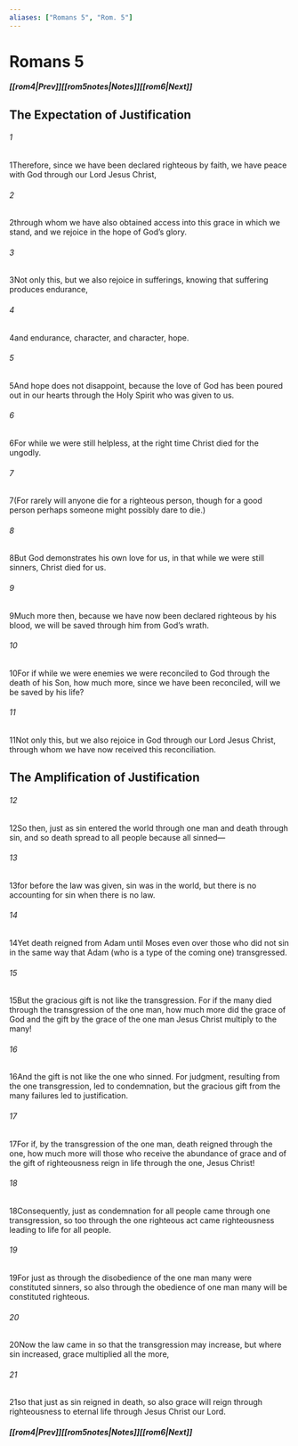 ```yaml
---
aliases: ["Romans 5", "Rom. 5"]
---
```

# Romans 5
##### <span class=arrow-left></span>[[rom4|Prev]]<span class=navigation-separator></span>[[rom5notes|Notes]]<span class=navigation-separator></span>[[rom6|Next]]<span class=arrow-right></span>
## The Expectation of Justification
###### 1
<span class=verse-first>1</span>Therefore, since we have been declared righteous by faith, we have peace with God through our Lord Jesus Christ,
###### 2
<span class=verse-body>2</span>through whom we have also obtained access into this grace in which we stand, and we rejoice in the hope of God’s glory.
###### 3
<span class=verse-body>3</span>Not only this, but we also rejoice in sufferings, knowing that suffering produces endurance,
###### 4
<span class=verse-body>4</span>and endurance, character, and character, hope.
###### 5
<span class=verse-body>5</span>And hope does not disappoint, because the love of God has been poured out in our hearts through the Holy Spirit who was given to us.
<div class=paragraph-break></div>

###### 6
<span class=verse-first>6</span>For while we were still helpless, at the right time Christ died for the ungodly.
###### 7
<span class=verse-body>7</span>(For rarely will anyone die for a righteous person, though for a good person perhaps someone might possibly dare to die.)
###### 8
<span class=verse-body>8</span>But God demonstrates his own love for us, in that while we were still sinners, Christ died for us.
###### 9
<span class=verse-body>9</span>Much more then, because we have now been declared righteous by his blood, we will be saved through him from God’s wrath.
###### 10
<span class=verse-body>10</span>For if while we were enemies we were reconciled to God through the death of his Son, how much more, since we have been reconciled, will we be saved by his life?
###### 11
<span class=verse-body>11</span>Not only this, but we also rejoice in God through our Lord Jesus Christ, through whom we have now received this reconciliation.
## The Amplification of Justification
###### 12
<span class=verse-first>12</span>So then, just as sin entered the world through one man and death through sin, and so death spread to all people because all sinned—
###### 13
<span class=verse-body>13</span>for before the law was given, sin was in the world, but there is no accounting for sin when there is no law.
###### 14
<span class=verse-body>14</span>Yet death reigned from Adam until Moses even over those who did not sin in the same way that Adam (who is a type of the coming one) transgressed.
<div class=paragraph-break></div>

###### 15
<span class=verse-first>15</span>But the gracious gift is not like the transgression. For if the many died through the transgression of the one man, how much more did the grace of God and the gift by the grace of the one man Jesus Christ multiply to the many!
###### 16
<span class=verse-body>16</span>And the gift is not like the one who sinned. For judgment, resulting from the one transgression, led to condemnation, but the gracious gift from the many failures led to justification.
###### 17
<span class=verse-body>17</span>For if, by the transgression of the one man, death reigned through the one, how much more will those who receive the abundance of grace and of the gift of righteousness reign in life through the one, Jesus Christ!
<div class=paragraph-break></div>

###### 18
<span class=verse-first>18</span>Consequently, just as condemnation for all people came through one transgression, so too through the one righteous act came righteousness leading to life for all people.
###### 19
<span class=verse-body>19</span>For just as through the disobedience of the one man many were constituted sinners, so also through the obedience of one man many will be constituted righteous.
###### 20
<span class=verse-body>20</span>Now the law came in so that the transgression may increase, but where sin increased, grace multiplied all the more,
###### 21
<span class=verse-body>21</span>so that just as sin reigned in death, so also grace will reign through righteousness to eternal life through Jesus Christ our Lord.
##### <span class=arrow-left></span>[[rom4|Prev]]<span class=navigation-separator></span>[[rom5notes|Notes]]<span class=navigation-separator></span>[[rom6|Next]]<span class=arrow-right></span>